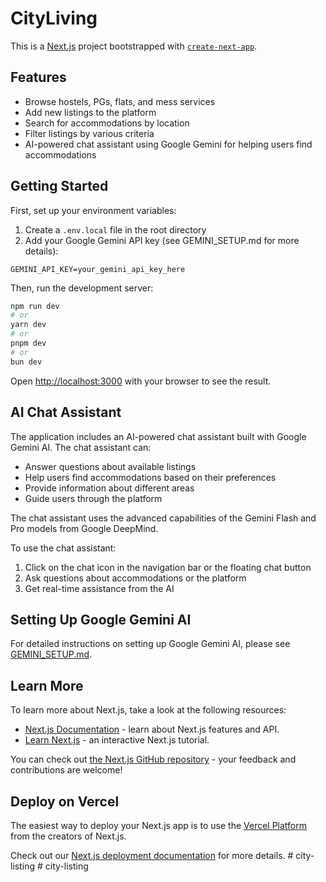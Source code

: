 # CityLiving

This is a [Next.js](https://nextjs.org) project bootstrapped with [`create-next-app`](https://github.com/vercel/next.js/tree/canary/packages/create-next-app).

## Features

- Browse hostels, PGs, flats, and mess services
- Add new listings to the platform
- Search for accommodations by location
- Filter listings by various criteria
- AI-powered chat assistant using Google Gemini for helping users find accommodations

## Getting Started

First, set up your environment variables:

1. Create a `.env.local` file in the root directory
2. Add your Google Gemini API key (see GEMINI_SETUP.md for more details):
```
GEMINI_API_KEY=your_gemini_api_key_here
```

Then, run the development server:

```bash
npm run dev
# or
yarn dev
# or
pnpm dev
# or
bun dev
```

Open [http://localhost:3000](http://localhost:3000) with your browser to see the result.

## AI Chat Assistant

The application includes an AI-powered chat assistant built with Google Gemini AI. The chat assistant can:

- Answer questions about available listings
- Help users find accommodations based on their preferences
- Provide information about different areas
- Guide users through the platform

The chat assistant uses the advanced capabilities of the Gemini Flash and Pro models from Google DeepMind.

To use the chat assistant:
1. Click on the chat icon in the navigation bar or the floating chat button
2. Ask questions about accommodations or the platform
3. Get real-time assistance from the AI

## Setting Up Google Gemini AI

For detailed instructions on setting up Google Gemini AI, please see [GEMINI_SETUP.md](./GEMINI_SETUP.md).

## Learn More

To learn more about Next.js, take a look at the following resources:

- [Next.js Documentation](https://nextjs.org/docs) - learn about Next.js features and API.
- [Learn Next.js](https://nextjs.org/learn) - an interactive Next.js tutorial.

You can check out [the Next.js GitHub repository](https://github.com/vercel/next.js) - your feedback and contributions are welcome!

## Deploy on Vercel

The easiest way to deploy your Next.js app is to use the [Vercel Platform](https://vercel.com/new?utm_medium=default-template&filter=next.js&utm_source=create-next-app&utm_campaign=create-next-app-readme) from the creators of Next.js.

Check out our [Next.js deployment documentation](https://nextjs.org/docs/app/building-your-application/deploying) for more details.
#   c i t y - l i s t i n g 
 
 #   c i t y - l i s t i n g 
 
 